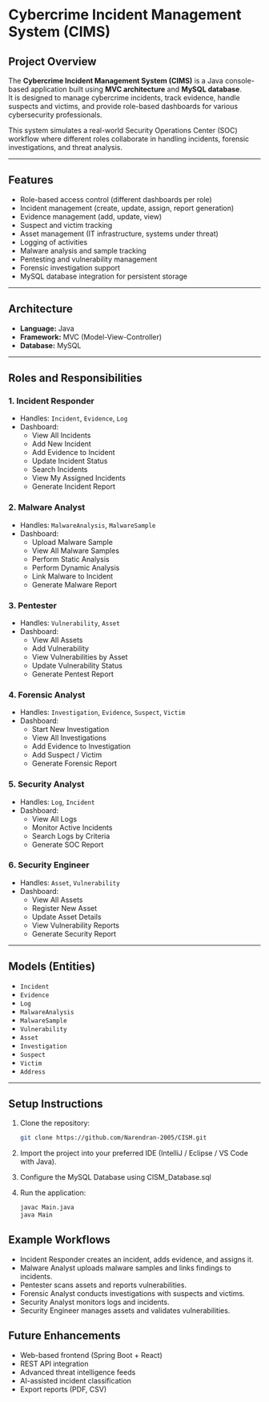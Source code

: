 # Cybercrime Incident Management System (CIMS)

## Project Overview
The **Cybercrime Incident Management System (CIMS)** is a Java console-based application built using **MVC architecture** and **MySQL database**.  
It is designed to manage cybercrime incidents, track evidence, handle suspects and victims, and provide role-based dashboards for various cybersecurity professionals.  

This system simulates a real-world Security Operations Center (SOC) workflow where different roles collaborate in handling incidents, forensic investigations, and threat analysis.

---

## Features
- Role-based access control (different dashboards per role)
- Incident management (create, update, assign, report generation)
- Evidence management (add, update, view)
- Suspect and victim tracking
- Asset management (IT infrastructure, systems under threat)
- Logging of activities
- Malware analysis and sample tracking
- Pentesting and vulnerability management
- Forensic investigation support
- MySQL database integration for persistent storage

---

## Architecture
- **Language:** Java  
- **Framework:** MVC (Model-View-Controller)  
- **Database:** MySQL  

---

## Roles and Responsibilities
### 1. Incident Responder
- Handles: `Incident`, `Evidence`, `Log`
- Dashboard:
  - View All Incidents
  - Add New Incident
  - Add Evidence to Incident
  - Update Incident Status
  - Search Incidents
  - View My Assigned Incidents
  - Generate Incident Report

### 2. Malware Analyst
- Handles: `MalwareAnalysis`, `MalwareSample`
- Dashboard:
  - Upload Malware Sample
  - View All Malware Samples
  - Perform Static Analysis
  - Perform Dynamic Analysis
  - Link Malware to Incident
  - Generate Malware Report

### 3. Pentester
- Handles: `Vulnerability`, `Asset`
- Dashboard:
  - View All Assets
  - Add Vulnerability
  - View Vulnerabilities by Asset
  - Update Vulnerability Status
  - Generate Pentest Report

### 4. Forensic Analyst
- Handles: `Investigation`, `Evidence`, `Suspect`, `Victim`
- Dashboard:
  - Start New Investigation
  - View All Investigations
  - Add Evidence to Investigation
  - Add Suspect / Victim
  - Generate Forensic Report

### 5. Security Analyst
- Handles: `Log`, `Incident`
- Dashboard:
  - View All Logs
  - Monitor Active Incidents
  - Search Logs by Criteria
  - Generate SOC Report

### 6. Security Engineer
- Handles: `Asset`, `Vulnerability`
- Dashboard:
  - View All Assets
  - Register New Asset
  - Update Asset Details
  - View Vulnerability Reports
  - Generate Security Report

---

## Models (Entities)
- `Incident`
- `Evidence`
- `Log`
- `MalwareAnalysis`
- `MalwareSample`
- `Vulnerability`
- `Asset`
- `Investigation`
- `Suspect`
- `Victim`
- `Address`

---

## Setup Instructions
1. Clone the repository:
   ```bash
   git clone https://github.com/Narendran-2005/CISM.git

2. Import the project into your preferred IDE (IntelliJ / Eclipse / VS Code with Java).

3. Configure the MySQL Database using CISM_Database.sql

4. Run the application:
   ```bash
   javac Main.java
   java Main

## Example Workflows

- Incident Responder creates an incident, adds evidence, and assigns it.
- Malware Analyst uploads malware samples and links findings to incidents.
- Pentester scans assets and reports vulnerabilities.
- Forensic Analyst conducts investigations with suspects and victims.
- Security Analyst monitors logs and incidents.
- Security Engineer manages assets and validates vulnerabilities.

## Future Enhancements

- Web-based frontend (Spring Boot + React)
- REST API integration
- Advanced threat intelligence feeds
- AI-assisted incident classification
- Export reports (PDF, CSV)
